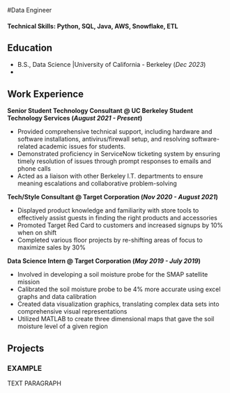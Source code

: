 #Data Engineer

#### Technical Skills: Python, SQL, Java, AWS, Snowflake, ETL

## Education	        		
- B.S., Data Science |University of California - Berkeley (_Dec 2023_)
- 
## Work Experience
**Senior Student Technology Consultant @ UC Berkeley Student Technology Services (_August 2021 - Present_)**
- Provided comprehensive technical support, including hardware and software installations, antivirus/firewall setup, and resolving software-related academic issues for students.
- Demonstrated proficiency in ServiceNow ticketing system by ensuring timely resolution of issues through prompt responses to emails and phone calls
- Acted as a liaison with other Berkeley I.T. departments to ensure meaning escalations and collaborative problem-solving

**Tech/Style Consultant @ Target Corporation (_Nov 2020 - August 2021_)**
- Displayed product knowledge and familiarity with store tools to effectively assist guests in finding the right products and accessories
- Promoted Target Red Card to customers and increased signups by 10% when on shift
- Completed various floor projects by re-shifting areas of focus to maximize sales by 30%

**Data Science Intern @ Target Corporation (_May 2019 -  July 2019_)**
- Involved in developing a soil moisture probe for the SMAP satellite mission
- Calibrated the soil moisture probe to be 4% more accurate using excel graphs and data calibration
- Created data visualization graphics, translating complex data sets into comprehensive visual representations
- Utilized MATLAB to create three dimensional maps that gave the soil moisture level of a given region


## Projects
### EXAMPLE

TEXT PARAGRAPH
